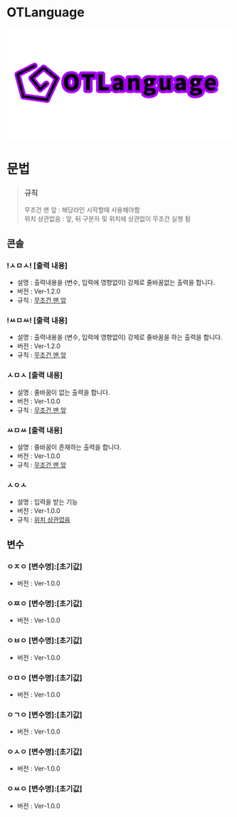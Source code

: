 # OTLanguage
![](https://github.com/OTLanguage/.github/blob/main/banner.png?raw=true)

# 문법

> ### 규칙
> 무조건 맨 앞 : 해당라인 시작할때 사용해야함 <br>
> 위치 상관없음 : 앞, 뒤 구분자 및 위치에 상관없이 무조건 실행 됨 <br>

## 콘솔
### !ㅅㅁㅅ! [출력 내용]
- 설명 : 출력내용을 (변수, 입력에 영향없이) 강제로 줄바꿈없는 출력을 합니다.
- 버전 : Ver-1.2.0
- 규칙 : [무조건 맨 앞](https://github.com/PersesTitan/OTLanguage/edit/master/README.md#%EA%B7%9C%EC%B9%99)

### !ㅆㅁㅆ! [출력 내용]
- 설명 : 출력내용을 (변수, 입력에 영향없이) 강제로 줄바꿈을 하는 출력을 합니다.
- 버전 : Ver-1.2.0
- 규칙 : [무조건 맨 앞](https://github.com/PersesTitan/OTLanguage/edit/master/README.md#%EA%B7%9C%EC%B9%99)

### ㅅㅁㅅ [출력 내용]
- 설명 : 줄바꿈이 없는 출력을 합니다.
- 버전 : Ver-1.0.0
- 규칙 : [무조건 맨 앞](https://github.com/PersesTitan/OTLanguage/edit/master/README.md#%EA%B7%9C%EC%B9%99)

### ㅆㅁㅆ [출력 내용]
- 설명 : 줄바꿈이 존재하는 출력을 합니다.
- 버전 : Ver-1.0.0
- 규칙 : [무조건 맨 앞](https://github.com/PersesTitan/OTLanguage/edit/master/README.md#%EA%B7%9C%EC%B9%99)

### ㅅㅇㅅ
- 설명 : 입력을 받는 기능
- 버전 : Ver-1.0.0
- 규칙 : [위치 상관없음](https://github.com/PersesTitan/OTLanguage/edit/master/README.md#%EA%B7%9C%EC%B9%99)

## 변수
### ㅇㅈㅇ [변수명]:[초기값]
- 버전 : Ver-1.0.0

### ㅇㅉㅇ [변수명]:[초기값]
- 버전 : Ver-1.0.0

### ㅇㅂㅇ [변수명]:[초기값]
- 버전 : Ver-1.0.0

### ㅇㅁㅇ [변수명]:[초기값]
- 버전 : Ver-1.0.0

### ㅇㄱㅇ [변수명]:[초기값]
- 버전 : Ver-1.0.0

### ㅇㅅㅇ [변수명]:[초기값]
- 버전 : Ver-1.0.0

### ㅇㅆㅇ [변수명]:[초기값]
- 버전 : Ver-1.0.0
